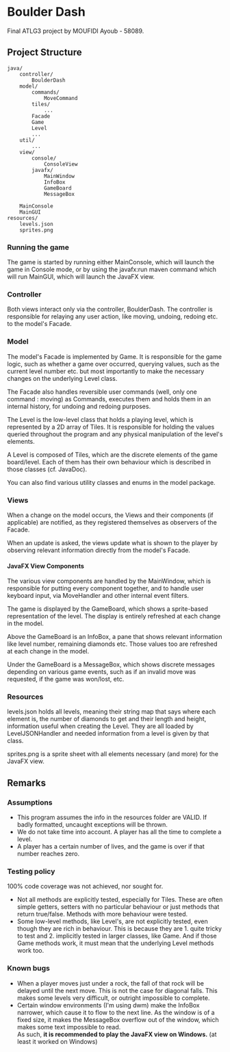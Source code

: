 # Boulder Dash

Final ATLG3 project by MOUFIDI Ayoub - 58089.

## Project Structure

```
java/
    controller/
        BoulderDash
    model/
        commands/
            MoveCommand
        tiles/
            ...
        Facade
        Game
        Level
        ...
    util/
        ...
    view/
        console/
            ConsoleView
        javafx/
            MainWindow
            InfoBox
            GameBoard
            MessageBox
    
    MainConsole
    MainGUI
resources/
    levels.json
    sprites.png
```

### Running the game

The game is started by running either MainConsole, which will launch the game in Console mode,
or by using the javafx:run maven command which will run MainGUI, which will launch the JavaFX
view.

### Controller
Both views interact only via the controller, BoulderDash. The controller is responsible for
relaying any user action, like moving, undoing, redoing etc. to the model's Facade.

### Model
The model's Facade is implemented by Game. It is responsible for the game logic, such as whether
a game over occurred, querying values, such as the current level number etc. but most importantly
to make the necessary changes on the underlying Level class.

The Facade also handles reversible user commands (well, only one command : moving) as Commands,
executes them and holds them in an internal history, for undoing and redoing purposes.

The Level is the low-level class that holds a playing level, which is represented by a 2D array
of Tiles. It is responsible for holding the values queried throughout the program and any physical
manipulation of the level's elements.

A Level is composed of Tiles, which are the discrete elements of the game board/level.
Each of them has their own behaviour which is described in those classes (cf. JavaDoc).

You can also find various utility classes and enums in the model package.

### Views
When a change on the model occurs, the Views and their components (if applicable) are notified,
as they registered themselves as observers of the Facade.

When an update is asked, the views update what is shown to the player by observing relevant information
directly from the model's Facade.

#### JavaFX View Components

The various view components are handled by the MainWindow, which is responsible for
putting every component together, and to handle user keyboard input, via MoveHandler and other
internal event filters.

The game is displayed by the GameBoard, which shows a sprite-based representation of the
level. The display is entirely refreshed at each change in the model.

Above the GameBoard is an InfoBox, a pane that shows relevant information like 
level number, remaining diamonds etc. Those values too are refreshed at each change
in the model.

Under the GameBoard is a MessageBox, which shows discrete messages depending on various
game events, such as if an invalid move was requested, if the game was won/lost, etc.

### Resources

levels.json holds all levels, meaning their string map that says where each element is,
the number of diamonds to get and their length and height, information useful when creating
the Level.
They are all loaded by LevelJSONHandler and needed information from a level is given by that class.

sprites.png is a sprite sheet with all elements necessary (and more) for the JavaFX view.
## Remarks

### Assumptions
- This program assumes the info in the resources folder are VALID. If badly formatted,
uncaught exceptions will be thrown.
- We do not take time into account. A player has all the time to complete a level.
- A player has a certain number of lives, and the game is over if that number reaches zero.

### Testing policy
100% code coverage was not achieved, nor sought for.
- Not all methods are explicitly tested, especially for Tiles. These are often simple getters,
setters with no particular behaviour or just methods that return true/false. Methods with more behaviour
were tested.
- Some low-level methods, like Level's, are not explicitly tested, even though they are rich in 
behaviour. This is because they are 1. quite tricky to test and 2. implicitly tested in larger
classes, like Game. And if those Game methods work, it must mean that the underlying Level
methods work too.

### Known bugs
- When a player moves just under a rock, the fall of that rock will be delayed until the next move.
This is not the case for diagonal falls. This makes some levels very difficult, or outright impossible to complete.
- Certain window environments (I'm using dwm) make the InfoBox narrower, which cause it
to flow to the next line. As the window is of a fixed size, it makes the MessageBox
overflow out of the window, which makes some text impossible to read.  
As such, **it is recommended to play the JavaFX view on Windows.** (at least it worked on Windows)